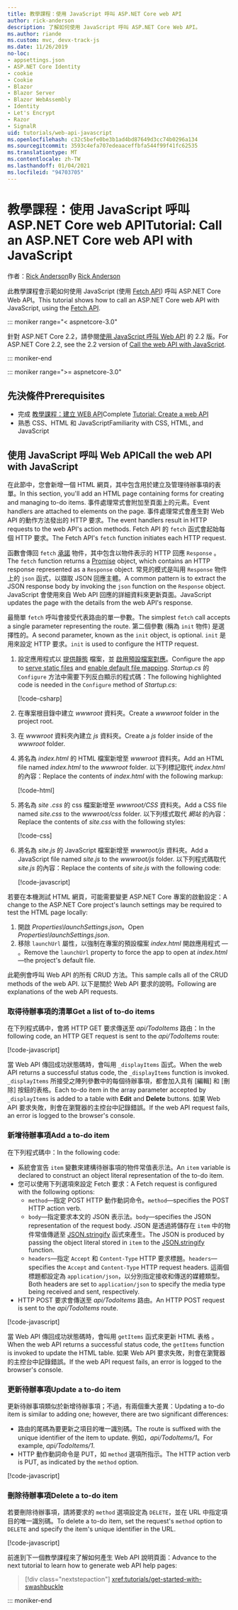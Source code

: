 ```yaml
---
title: 教學課程：使用 JavaScript 呼叫 ASP.NET Core web API
author: rick-anderson
description: 了解如何使用 JavaScript 呼叫 ASP.NET Core Web API。
ms.author: riande
ms.custom: mvc, devx-track-js
ms.date: 11/26/2019
no-loc:
- appsettings.json
- ASP.NET Core Identity
- cookie
- Cookie
- Blazor
- Blazor Server
- Blazor WebAssembly
- Identity
- Let's Encrypt
- Razor
- SignalR
uid: tutorials/web-api-javascript
ms.openlocfilehash: c32c5befe0be3b1ad4bd87649d3cc74b0296a134
ms.sourcegitcommit: 3593c4efa707edeaaceffbfa544f99f41fc62535
ms.translationtype: MT
ms.contentlocale: zh-TW
ms.lasthandoff: 01/04/2021
ms.locfileid: "94703705"
---
```

# <a name="tutorial-call-an-aspnet-core-web-api-with-javascript"></a><span data-ttu-id="75425-103">教學課程：使用 JavaScript 呼叫 ASP.NET Core web API</span><span class="sxs-lookup"><span data-stu-id="75425-103">Tutorial: Call an ASP.NET Core web API with JavaScript</span></span>

<span data-ttu-id="75425-104">作者：[Rick Anderson](https://twitter.com/RickAndMSFT)</span><span class="sxs-lookup"><span data-stu-id="75425-104">By [Rick Anderson](https://twitter.com/RickAndMSFT)</span></span>

<span data-ttu-id="75425-105">此教學課程會示範如何使用 JavaScript (使用 [Fetch API](https://developer.mozilla.org/docs/Web/API/Fetch_API)) 呼叫 ASP.NET Core Web API。</span><span class="sxs-lookup"><span data-stu-id="75425-105">This tutorial shows how to call an ASP.NET Core web API with JavaScript, using the [Fetch API](https://developer.mozilla.org/docs/Web/API/Fetch_API).</span></span>

::: moniker range="< aspnetcore-3.0"

<span data-ttu-id="75425-106">針對 ASP.NET Core 2.2，請參閱[使用 JavaScript 呼叫 Web API](xref:tutorials/first-web-api#call-the-web-api-with-javascript) 的 2.2 版。</span><span class="sxs-lookup"><span data-stu-id="75425-106">For ASP.NET Core 2.2, see the 2.2 version of [Call the web API with JavaScript](xref:tutorials/first-web-api#call-the-web-api-with-javascript).</span></span>

::: moniker-end

::: moniker range=">= aspnetcore-3.0"

## <a name="prerequisites"></a><span data-ttu-id="75425-107">先決條件</span><span class="sxs-lookup"><span data-stu-id="75425-107">Prerequisites</span></span>

* <span data-ttu-id="75425-108">完成 [教學課程：建立 WEB API](xref:tutorials/first-web-api)</span><span class="sxs-lookup"><span data-stu-id="75425-108">Complete [Tutorial: Create a web API](xref:tutorials/first-web-api)</span></span>
* <span data-ttu-id="75425-109">熟悉 CSS、HTML 和 JavaScript</span><span class="sxs-lookup"><span data-stu-id="75425-109">Familiarity with CSS, HTML, and JavaScript</span></span>

## <a name="call-the-web-api-with-javascript"></a><span data-ttu-id="75425-110">使用 JavaScript 呼叫 Web API</span><span class="sxs-lookup"><span data-stu-id="75425-110">Call the web API with JavaScript</span></span>

<span data-ttu-id="75425-111">在此節中，您會新增一個 HTML 網頁，其中包含用於建立及管理待辦事項的表單。</span><span class="sxs-lookup"><span data-stu-id="75425-111">In this section, you'll add an HTML page containing forms for creating and managing to-do items.</span></span> <span data-ttu-id="75425-112">事件處理常式會附加至頁面上的元素。</span><span class="sxs-lookup"><span data-stu-id="75425-112">Event handlers are attached to elements on the page.</span></span> <span data-ttu-id="75425-113">事件處理常式會產生對 Web API 的動作方法發出的 HTTP 要求。</span><span class="sxs-lookup"><span data-stu-id="75425-113">The event handlers result in HTTP requests to the web API's action methods.</span></span> <span data-ttu-id="75425-114">Fetch API 的 `fetch` 函式會起始每個 HTTP 要求。</span><span class="sxs-lookup"><span data-stu-id="75425-114">The Fetch API's `fetch` function initiates each HTTP request.</span></span>

<span data-ttu-id="75425-115">函數會傳回 `fetch` [承諾](https://developer.mozilla.org/docs/Web/JavaScript/Reference/Global_Objects/Promise) 物件，其中包含以物件表示的 HTTP 回應 `Response` 。</span><span class="sxs-lookup"><span data-stu-id="75425-115">The `fetch` function returns a [Promise](https://developer.mozilla.org/docs/Web/JavaScript/Reference/Global_Objects/Promise) object, which contains an HTTP response represented as a `Response` object.</span></span> <span data-ttu-id="75425-116">常見的模式是叫用 `Response` 物件上的 `json` 函式，以擷取 JSON 回應主體。</span><span class="sxs-lookup"><span data-stu-id="75425-116">A common pattern is to extract the JSON response body by invoking the `json` function on the `Response` object.</span></span> <span data-ttu-id="75425-117">JavaScript 會使用來自 Web API 回應的詳細資料來更新頁面。</span><span class="sxs-lookup"><span data-stu-id="75425-117">JavaScript updates the page with the details from the web API's response.</span></span>

<span data-ttu-id="75425-118">最簡單 `fetch` 呼叫會接受代表路由的單一參數。</span><span class="sxs-lookup"><span data-stu-id="75425-118">The simplest `fetch` call accepts a single parameter representing the route.</span></span> <span data-ttu-id="75425-119">第二個參數 (稱為 `init` 物件) 是選擇性的。</span><span class="sxs-lookup"><span data-stu-id="75425-119">A second parameter, known as the `init` object, is optional.</span></span> <span data-ttu-id="75425-120">`init` 是用來設定 HTTP 要求。</span><span class="sxs-lookup"><span data-stu-id="75425-120">`init` is used to configure the HTTP request.</span></span>

1. <span data-ttu-id="75425-121">設定應用程式以 [提供靜態](/dotnet/api/microsoft.aspnetcore.builder.staticfileextensions.usestaticfiles#Microsoft_AspNetCore_Builder_StaticFileExtensions_UseStaticFiles_Microsoft_AspNetCore_Builder_IApplicationBuilder_) 檔案，並 [啟用預設檔案對應](/dotnet/api/microsoft.aspnetcore.builder.defaultfilesextensions.usedefaultfiles#Microsoft_AspNetCore_Builder_DefaultFilesExtensions_UseDefaultFiles_Microsoft_AspNetCore_Builder_IApplicationBuilder_)。</span><span class="sxs-lookup"><span data-stu-id="75425-121">Configure the app to [serve static files](/dotnet/api/microsoft.aspnetcore.builder.staticfileextensions.usestaticfiles#Microsoft_AspNetCore_Builder_StaticFileExtensions_UseStaticFiles_Microsoft_AspNetCore_Builder_IApplicationBuilder_) and [enable default file mapping](/dotnet/api/microsoft.aspnetcore.builder.defaultfilesextensions.usedefaultfiles#Microsoft_AspNetCore_Builder_DefaultFilesExtensions_UseDefaultFiles_Microsoft_AspNetCore_Builder_IApplicationBuilder_).</span></span> <span data-ttu-id="75425-122">*Startup.cs* 的 `Configure` 方法中需要下列反白顯示的程式碼：</span><span class="sxs-lookup"><span data-stu-id="75425-122">The following highlighted code is needed in the `Configure` method of *Startup.cs*:</span></span>

    [!code-csharp[](first-web-api/samples/3.0/TodoApi/StartupJavaScript.cs?highlight=8-9&name=snippet_configure)]

1. <span data-ttu-id="75425-123">在專案根目錄中建立 *wwwroot* 資料夾。</span><span class="sxs-lookup"><span data-stu-id="75425-123">Create a *wwwroot* folder in the project root.</span></span>

1. <span data-ttu-id="75425-124">在 *wwwroot* 資料夾內建立 *js* 資料夾。</span><span class="sxs-lookup"><span data-stu-id="75425-124">Create a *js* folder inside of the *wwwroot* folder.</span></span>

1. <span data-ttu-id="75425-125">將名為 *index.html* 的 HTML 檔案新增至 *wwwroot* 資料夾。</span><span class="sxs-lookup"><span data-stu-id="75425-125">Add an HTML file named *index.html* to the *wwwroot* folder.</span></span> <span data-ttu-id="75425-126">以下列標記取代 *index.html* 的內容：</span><span class="sxs-lookup"><span data-stu-id="75425-126">Replace the contents of *index.html* with the following markup:</span></span>

    [!code-html[](first-web-api/samples/3.0/TodoApi/wwwroot/index.html)]

1. <span data-ttu-id="75425-127">將名為 *site .css* 的 css 檔案新增至 *wwwroot/CSS* 資料夾。</span><span class="sxs-lookup"><span data-stu-id="75425-127">Add a CSS file named *site.css* to the *wwwroot/css* folder.</span></span> <span data-ttu-id="75425-128">以下列樣式取代 *網站* 的內容：</span><span class="sxs-lookup"><span data-stu-id="75425-128">Replace the contents of *site.css* with the following styles:</span></span>

    [!code-css[](first-web-api/samples/3.0/TodoApi/wwwroot/css/site.css)]

1. <span data-ttu-id="75425-129">將名為 *site.js* 的 JavaScript 檔案新增至 *wwwroot/js* 資料夾。</span><span class="sxs-lookup"><span data-stu-id="75425-129">Add a JavaScript file named *site.js* to the *wwwroot/js* folder.</span></span> <span data-ttu-id="75425-130">以下列程式碼取代 *site.js* 的內容：</span><span class="sxs-lookup"><span data-stu-id="75425-130">Replace the contents of *site.js* with the following code:</span></span>

    [!code-javascript[](first-web-api/samples/3.0/TodoApi/wwwroot/js/site.js?name=snippet_SiteJs)]

<span data-ttu-id="75425-131">若要在本機測試 HTML 網頁，可能需要變更 ASP.NET Core 專案的啟動設定：</span><span class="sxs-lookup"><span data-stu-id="75425-131">A change to the ASP.NET Core project's launch settings may be required to test the HTML page locally:</span></span>

1. <span data-ttu-id="75425-132">開啟 *Properties\launchSettings.json*。</span><span class="sxs-lookup"><span data-stu-id="75425-132">Open *Properties\launchSettings.json*.</span></span>
1. <span data-ttu-id="75425-133">移除 `launchUrl` 屬性，以強制在專案的預設檔案 *index.html* 開啟應用程式 &mdash; 。</span><span class="sxs-lookup"><span data-stu-id="75425-133">Remove the `launchUrl` property to force the app to open at *index.html*&mdash;the project's default file.</span></span>

<span data-ttu-id="75425-134">此範例會呼叫 Web API 的所有 CRUD 方法。</span><span class="sxs-lookup"><span data-stu-id="75425-134">This sample calls all of the CRUD methods of the web API.</span></span> <span data-ttu-id="75425-135">以下是關於 Web API 要求的說明。</span><span class="sxs-lookup"><span data-stu-id="75425-135">Following are explanations of the web API requests.</span></span>

### <a name="get-a-list-of-to-do-items"></a><span data-ttu-id="75425-136">取得待辦事項的清單</span><span class="sxs-lookup"><span data-stu-id="75425-136">Get a list of to-do items</span></span>

<span data-ttu-id="75425-137">在下列程式碼中，會將 HTTP GET 要求傳送至 *api/TodoItems* 路由：</span><span class="sxs-lookup"><span data-stu-id="75425-137">In the following code, an HTTP GET request is sent to the *api/TodoItems* route:</span></span>

[!code-javascript[](first-web-api/samples/3.0/TodoApi/wwwroot/js/site.js?name=snippet_GetItems)]

<span data-ttu-id="75425-138">當 Web API 傳回成功狀態碼時，會叫用 `_displayItems` 函式。</span><span class="sxs-lookup"><span data-stu-id="75425-138">When the web API returns a successful status code, the `_displayItems` function is invoked.</span></span> <span data-ttu-id="75425-139">`_displayItems` 所接受之陣列參數中的每個待辦事項，都會加入具有 [編輯] 和 [刪除] 按鈕的表格。</span><span class="sxs-lookup"><span data-stu-id="75425-139">Each to-do item in the array parameter accepted by `_displayItems` is added to a table with **Edit** and **Delete** buttons.</span></span> <span data-ttu-id="75425-140">如果 Web API 要求失敗，則會在瀏覽器的主控台中記錄錯誤。</span><span class="sxs-lookup"><span data-stu-id="75425-140">If the web API request fails, an error is logged to the browser's console.</span></span>

### <a name="add-a-to-do-item"></a><span data-ttu-id="75425-141">新增待辦事項</span><span class="sxs-lookup"><span data-stu-id="75425-141">Add a to-do item</span></span>

<span data-ttu-id="75425-142">在下列程式碼中：</span><span class="sxs-lookup"><span data-stu-id="75425-142">In the following code:</span></span>

* <span data-ttu-id="75425-143">系統會宣告 `item` 變數來建構待辦事項的物件常值表示法。</span><span class="sxs-lookup"><span data-stu-id="75425-143">An `item` variable is declared to construct an object literal representation of the to-do item.</span></span>
* <span data-ttu-id="75425-144">您可以使用下列選項來設定 Fetch 要求：</span><span class="sxs-lookup"><span data-stu-id="75425-144">A Fetch request is configured with the following options:</span></span>
  * <span data-ttu-id="75425-145">`method`&mdash;指定 POST HTTP 動作動詞命令。</span><span class="sxs-lookup"><span data-stu-id="75425-145">`method`&mdash;specifies the POST HTTP action verb.</span></span>
  * <span data-ttu-id="75425-146">`body`&mdash;指定要求本文的 JSON 表示法。</span><span class="sxs-lookup"><span data-stu-id="75425-146">`body`&mdash;specifies the JSON representation of the request body.</span></span> <span data-ttu-id="75425-147">JSON 是透過將儲存在 `item` 中的物件常值傳遞至 [JSON.stringify](https://developer.mozilla.org/docs/Web/JavaScript/Reference/Global_Objects/JSON/stringify) 函式來產生。</span><span class="sxs-lookup"><span data-stu-id="75425-147">The JSON is produced by passing the object literal stored in `item` to the [JSON.stringify](https://developer.mozilla.org/docs/Web/JavaScript/Reference/Global_Objects/JSON/stringify) function.</span></span>
  * <span data-ttu-id="75425-148">`headers`&mdash;指定 `Accept` 和 `Content-Type` HTTP 要求標題。</span><span class="sxs-lookup"><span data-stu-id="75425-148">`headers`&mdash;specifies the `Accept` and `Content-Type` HTTP request headers.</span></span> <span data-ttu-id="75425-149">這兩個標題都設定為 `application/json`，以分別指定接收和傳送的媒體類型。</span><span class="sxs-lookup"><span data-stu-id="75425-149">Both headers are set to `application/json` to specify the media type being received and sent, respectively.</span></span>
* <span data-ttu-id="75425-150">HTTP POST 要求會傳送至 *api/TodoItems* 路由。</span><span class="sxs-lookup"><span data-stu-id="75425-150">An HTTP POST request is sent to the *api/TodoItems* route.</span></span>

[!code-javascript[](first-web-api/samples/3.0/TodoApi/wwwroot/js/site.js?name=snippet_AddItem)]

<span data-ttu-id="75425-151">當 Web API 傳回成功狀態碼時，會叫用 `getItems` 函式來更新 HTML 表格 。</span><span class="sxs-lookup"><span data-stu-id="75425-151">When the web API returns a successful status code, the `getItems` function is invoked to update the HTML table.</span></span> <span data-ttu-id="75425-152">如果 Web API 要求失敗，則會在瀏覽器的主控台中記錄錯誤。</span><span class="sxs-lookup"><span data-stu-id="75425-152">If the web API request fails, an error is logged to the browser's console.</span></span>

### <a name="update-a-to-do-item"></a><span data-ttu-id="75425-153">更新待辦事項</span><span class="sxs-lookup"><span data-stu-id="75425-153">Update a to-do item</span></span>

<span data-ttu-id="75425-154">更新待辦事項類似於新增待辦事項；不過，有兩個重大差異：</span><span class="sxs-lookup"><span data-stu-id="75425-154">Updating a to-do item is similar to adding one; however, there are two significant differences:</span></span>

* <span data-ttu-id="75425-155">路由的尾碼為要更新之項目的唯一識別碼。</span><span class="sxs-lookup"><span data-stu-id="75425-155">The route is suffixed with the unique identifier of the item to update.</span></span> <span data-ttu-id="75425-156">例如，*api/TodoItems/1*。</span><span class="sxs-lookup"><span data-stu-id="75425-156">For example, *api/TodoItems/1*.</span></span>
* <span data-ttu-id="75425-157">HTTP 動作動詞命令是 PUT，如 `method` 選項所指示。</span><span class="sxs-lookup"><span data-stu-id="75425-157">The HTTP action verb is PUT, as indicated by the `method` option.</span></span>

[!code-javascript[](first-web-api/samples/3.0/TodoApi/wwwroot/js/site.js?name=snippet_UpdateItem)]

### <a name="delete-a-to-do-item"></a><span data-ttu-id="75425-158">刪除待辦事項</span><span class="sxs-lookup"><span data-stu-id="75425-158">Delete a to-do item</span></span>

<span data-ttu-id="75425-159">若要刪除待辦事項，請將要求的 `method` 選項設定為 `DELETE`，並在 URL 中指定項目的唯一識別碼。</span><span class="sxs-lookup"><span data-stu-id="75425-159">To delete a to-do item, set the request's `method` option to `DELETE` and specify the item's unique identifier in the URL.</span></span>

[!code-javascript[](first-web-api/samples/3.0/TodoApi/wwwroot/js/site.js?name=snippet_DeleteItem)]

<span data-ttu-id="75425-160">前進到下一個教學課程來了解如何產生 Web API 說明頁面：</span><span class="sxs-lookup"><span data-stu-id="75425-160">Advance to the next tutorial to learn how to generate web API help pages:</span></span>

> [!div class="nextstepaction"]
> <xref:tutorials/get-started-with-swashbuckle>

::: moniker-end
